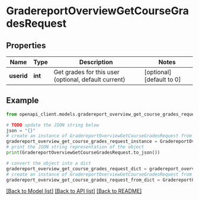 # GradereportOverviewGetCourseGradesRequest


## Properties

Name | Type | Description | Notes
------------ | ------------- | ------------- | -------------
**userid** | **int** | Get grades for this user (optional, default current) | [optional] [default to 0]

## Example

```python
from openapi_client.models.gradereport_overview_get_course_grades_request import GradereportOverviewGetCourseGradesRequest

# TODO update the JSON string below
json = "{}"
# create an instance of GradereportOverviewGetCourseGradesRequest from a JSON string
gradereport_overview_get_course_grades_request_instance = GradereportOverviewGetCourseGradesRequest.from_json(json)
# print the JSON string representation of the object
print(GradereportOverviewGetCourseGradesRequest.to_json())

# convert the object into a dict
gradereport_overview_get_course_grades_request_dict = gradereport_overview_get_course_grades_request_instance.to_dict()
# create an instance of GradereportOverviewGetCourseGradesRequest from a dict
gradereport_overview_get_course_grades_request_from_dict = GradereportOverviewGetCourseGradesRequest.from_dict(gradereport_overview_get_course_grades_request_dict)
```
[[Back to Model list]](../README.md#documentation-for-models) [[Back to API list]](../README.md#documentation-for-api-endpoints) [[Back to README]](../README.md)


